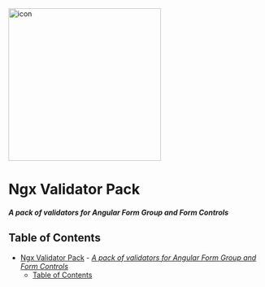 <img title="Dynamized Angular Icon" alt="icon" src="./D_dynamize-angular-icon.png" width="300" height="300">

# Ngx Validator Pack
<a name="start"></a>

#### _A pack of validators for Angular Form Group and Form Controls_

## Table of Contents

- [Ngx Validator Pack](#ngx-validator-pack)
      - [_A pack of validators for Angular Form Group and Form Controls_](#a-pack-of-validators-for-angular-form-group-and-form-controls)
  - [Table of Contents](#table-of-contents)

